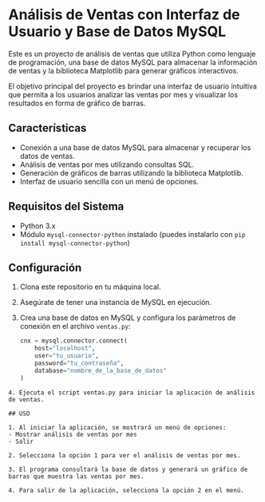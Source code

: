 # Análisis de Ventas con Interfaz de Usuario y Base de Datos MySQL

Este es un proyecto de análisis de ventas que utiliza Python como lenguaje de programación, una base de datos MySQL para almacenar la información de ventas y la biblioteca Matplotlib para generar gráficos interactivos.

El objetivo principal del proyecto es brindar una interfaz de usuario intuitiva que permita a los usuarios analizar las ventas por mes y visualizar los resultados en forma de gráfico de barras.

## Características

- Conexión a una base de datos MySQL para almacenar y recuperar los datos de ventas.
- Análisis de ventas por mes utilizando consultas SQL.
- Generación de gráficos de barras utilizando la biblioteca Matplotlib.
- Interfaz de usuario sencilla con un menú de opciones.

## Requisitos del Sistema

- Python 3.x
- Módulo `mysql-connector-python` instalado (puedes instalarlo con `pip install mysql-connector-python`)

## Configuración

1. Clona este repositorio en tu máquina local.

2. Asegúrate de tener una instancia de MySQL en ejecución.

3. Crea una base de datos en MySQL y configura los parámetros de conexión en el archivo `ventas.py`:

   ```python
   cnx = mysql.connector.connect(
       host="localhost",
       user="tu_usuario",
       password="tu_contraseña",
       database="nombre_de_la_base_de_datos"
   )
```
4. Ejecuta el script ventas.py para iniciar la aplicación de análisis de ventas.

## USO

1. Al iniciar la aplicación, se mostrará un menú de opciones:
- Mostrar análisis de ventas por mes
- Salir

2. Selecciona la opción 1 para ver el análisis de ventas por mes.

3. El programa consultará la base de datos y generará un gráfico de barras que muestra las ventas por mes.

4. Para salir de la aplicación, selecciona la opción 2 en el menú.

